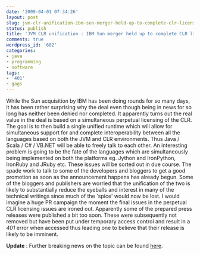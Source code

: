```yaml
---
date: '2009-04-01 07:34:26'
layout: post
slug: jvm-clr-unification-ibm-sun-merger-held-up-to-complete-clr-licensing
status: publish
title: 'JVM CLR unification : IBM Sun merger held up to complete CLR licensing'
comments: true
wordpress_id: '602'
categories:
- java
- programming
- software
tags:
- '401'
- gags
---
```


While the Sun acquisition by IBM has been doing rounds for so many days, it has been rather surprising why the deal even though being in news for so long has neither been denied nor completed. It apparently turns out the real value in the deal is based on a simultaneous perpetual licensing of the CLR. The goal is to then build a single unified runtime which will allow for simultaneous support for and complete interoperability between all the languages based on both the JVM and CLR environments. Thus Java / Scala / C# / VB.NET will be able to freely talk to each other. An interesting problem is going to be the fate of the languages which are simultaneously being implemented on both the platforms eg. Jython and IronPython, IronRuby and JRuby etc. These issues will be sorted out in due course. The spade work to talk to some of the developers and bloggers to get a good promotion as soon as the announcement happens has already begun. Some of the bloggers and publishers are worried that the unification of the two is likely to substantially reduce the eyeballs and interest in many of the technical writings since much of the 'spice' would now be lost. I would imagine a huge PR campaign the moment the final issues in the perpetual CLR licensing issues are ironed out. Apparently some of the prepared press releases were published a bit too soon. These were subsequently not removed but have been put under temporary access control and result in a _401_ error when accessed thus leading one to believe that their release is likely to be imminent.

**Update** : Further breaking news on the topic can be found [here](http://aprilfoolsdayontheweb.com/joke/6127/). 
